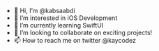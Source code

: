 - 👋 Hi, I’m @kabsaabdi
- 👀 I’m interested in iOS Development
- 🌱 I’m currently learning SwiftUI
- 💞️ I’m looking to collaborate on exciting projects!
- 📫 How to reach me on twitter @kaycodez

<!---
kabsaabdi/kabsaabdi is a ✨ special ✨ repository because its `README.md` (this file) appears on your GitHub profile.
You can click the Preview link to take a look at your changes.
--->
